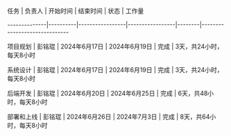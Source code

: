 任务     | 负责人  | 开始时间     | 结束时间     | 状态  | 工作量             

--------------|----------|-----------------|-----------------|--------|------------------------------

项目规划   | 彭铭琨  | 2024年6月17日  | 2024年6月19日  | 完成  | 3天，共24小时，每天8小时   

系统设计   | 彭铭琨  | 2024年6月17日  | 2024年6月19日  | 完成  | 3天，共24小时，每天8小时    

后端开发   | 彭铭琨  | 2024年6月20日  | 2024年6月25日  | 完成  | 6天，共48小时，每天8小时    

部署和上线  | 彭铭琨  | 2024年6月26日  | 2024年7月3日   | 完成  | 8天，共64小时，每天8小时   